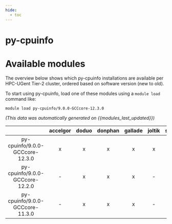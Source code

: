 ```yaml
---
hide:
  - toc
---
```


py-cpuinfo
==========

# Available modules


The overview below shows which py-cpuinfo installations are available per HPC-UGent Tier-2 cluster, ordered based on software version (new to old).

To start using py-cpuinfo, load one of these modules using a `module load` command like:

```shell
module load py-cpuinfo/9.0.0-GCCcore-12.3.0
```

*(This data was automatically generated on {{modules_last_updated}})*  

| |accelgor|doduo|donphan|gallade|joltik|shinx|
| :---: | :---: | :---: | :---: | :---: | :---: | :---: |
|py-cpuinfo/9.0.0-GCCcore-12.3.0|x|x|x|x|x|x|
|py-cpuinfo/9.0.0-GCCcore-12.2.0|-|x|x|x|-|-|
|py-cpuinfo/9.0.0-GCCcore-11.3.0|-|x|x|x|-|-|
